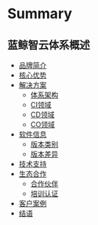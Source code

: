 # Summary
## 蓝鲸智云体系概述
* [品牌简介](品牌简介/intro.md)
* [核心优势](核心优势/advantages.md)
* [解决方案]()
    * [体系架构](解决方案/solution.md)
    * [CI领域](解决方案/ci_intro.md)
    * [CD领域](解决方案/cd_intro.md)
    * [CO领域](解决方案/co_intro.md)
* [软件信息]()
    * [版本类别](软件信息/版本类别/version_cate.md)
    * [版本差异](软件信息/版本差异/version_diff.md)
* [技术支持](技术支持/support.md)
* [生态合作]()
    * [合作伙伴](生态合作/cooperation_partner.md)
    * [培训认证](生态合作/training_exam.md)
* [客户案例](客户案例/client_case.md)
* [结语](结语/epilog.md)
